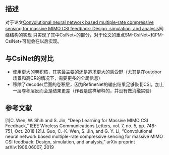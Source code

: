 ## 描述

对于论文[Convolutional neural network based multiple-rate compressive sensing for massive
MIMO CSI feedback: Design, simulation, and analysis](https://arxiv.org/abs/1906.06007)网络结构的实现
只实现了其中CsiNet+的部分，对于论文的重点SM-CsiNet+和PM-CsiNet+可能会在以后实现。

## 与CsiNet的对比

* 使用更大的卷积核，其实最主要的还是追求更大的感受野（尤其是在outdoor场景和高CR的情况下，需要更多的全局信息）
* 移除了decoder后面的卷积层，因为RefineNet的输出结果足够恢复CSI，加上一层卷积层反而会是结果更差（作者是这样解释的，并没有做消融实验）

## 参考文献

[1]C. Wen, W. Shih and S. Jin, “Deep Learning for Massive MIMO CSI
Feedback,” IEEE Wireless Communications Letters, vol. 7, no. 5, pp.
748-751, Oct. 2018
[2]J. Guo, C.-K. Wen, S. Jin, and G. Y. Li, “Convolutional neural network based multiple-rate compressive sensing for massive
MIMO CSI feedback: Design, simulation, and analysis,” arXiv preprint
arXiv:1906.06007, 2019